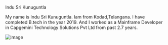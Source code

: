 Indu Sri Kunuguntla

My name is Indu Sri Kunuguntla. Iam from Kodad,Telangana. I have completed B.tech in the year 2019. And I worked as a Mainframe Developer in Capgemini Technology Solutions Pvt Ltd from past 2.7 years.

![image](https://github.com/ikunugu/assignment2-Kunuguntla/blob/main/IMG_3370.png)